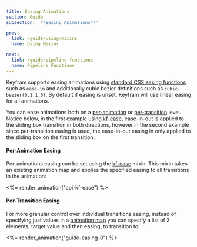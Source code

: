 ```yaml
---
title: Easing Animations
section: Guide
subsection: '**Easing Animations**'

prev:
  link: /guide/using-mixins
  name: Using Mixins

next:
  link: /guide/pipeline-functions
  name: Pipeline Functions
---
```


Keyfram supports easing animations using [standard CSS easing functions](https://www.w3.org/TR/css-easing-1/) such as `ease-in` and additionally cubic bezier definitions such as `cubic-bezier(0,1,1,0)`. By default if easing is unset, Keyfram will use linear easing for all animations.

You can ease animations both on a  [per-animation](#per-animation_easing) or [per-transition](#per-transition_easing) level. Notice below, in the first example using [kf-ease](/mixins/kf-ease), ease-in-out is applied to the sliding box transition in both directions, however in the second example since per-transition easing is used, the ease-in-out easing in only applied to the sliding box on the first transition.

#### Per-Animation Easing
Per-animations easing can be set using the [kf-ease](/mixins/kf-ease/) mixin. This mixin takes an existing animation map and applies the specified easing to all transitions in the animation:

<%= render_animation("api-kf-ease") %>

#### Per-Transition Easing
For more granular control over individual transitions easing, instead of specifying just values in a [animation map]() you can specify a list of 2 elements, target value and then easing,  to transition to:

<%= render_animation("guide-easing-0") %>
